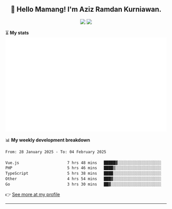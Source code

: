 <h2 align="center">👋 Hello Mamang! I'm Aziz Ramdan Kurniawan.</h2>  
<p align="center">
  <img src="https://komarev.com/ghpvc/?username=azizramdan">
  <img src="https://wakatime.com/badge/user/90056fa0-4c31-4eca-954e-2a3ac05896f9.svg">
</p>
    
⏳ **My stats**  
![](https://raw.githubusercontent.com/azizramdan/github-stats/master/generated/overview.svg#gh-dark-mode-only)

📊 **My weekly development breakdown**
<!--START_SECTION:waka-->

```txt
From: 28 January 2025 - To: 04 February 2025

Vue.js                     7 hrs 48 mins   █████▓░░░░░░░░░░░░░░░░░░░   22.70 %
PHP                        5 hrs 46 mins   ████▒░░░░░░░░░░░░░░░░░░░░   16.80 %
TypeScript                 5 hrs 38 mins   ████░░░░░░░░░░░░░░░░░░░░░   16.43 %
Other                      4 hrs 54 mins   ███▓░░░░░░░░░░░░░░░░░░░░░   14.29 %
Go                         3 hrs 30 mins   ██▓░░░░░░░░░░░░░░░░░░░░░░   10.19 %
```

<!--END_SECTION:waka-->
👉 [See more at my profile](https://wakatime.com/@azizramdan)
***
